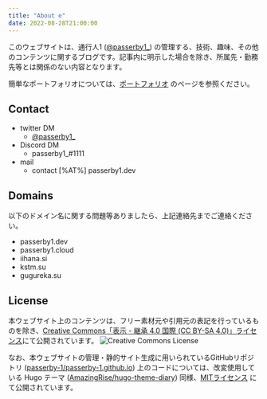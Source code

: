 ```yaml
---
title: "About e"
date: 2022-08-28T21:00:00
---
```


このウェブサイトは、通行人1 ([@passerby1_](https://twitter.com/passerby1_)) の管理する、技術、趣味、その他のコンテンツに関するブログです。記事内に明示した場合を除き、所属先・勤務先等とは関係のない内容となります。

簡単なポートフォリオについては、[ポートフォリオ](https://passerby1.dev/portfolio) のページを参照ください。

## Contact 
* twitter DM
  * [@passerby1_](https://twitter.com/passerby1_)
* Discord DM
  * passerby1_#1111
* mail
  * contact \[%AT%\] passerby1.dev

## Domains
以下のドメイン名に関する問題等ありましたら、上記連絡先までご連絡ください。
* passerby1.dev
* passerby1.cloud
* iihana.si
* kstm.su
* gugureka.su

## License
本ウェブサイト上のコンテンツは、フリー素材元や引用元の表記を行っているものを除き、[Creative Commons「表示 - 継承 4.0 国際 (CC BY-SA 4.0)」ライセンス](http://creativecommons.org/licenses/by-sa/4.0/)にて公開されています。
![Creative Commons License](https://i.creativecommons.org/l/by-sa/4.0/88x31.png)

なお、本ウェブサイトの管理・静的サイト生成に用いられているGitHubリポジトリ ([passerby-1/passerby-1.github.io](https://github.com/passerby-1/passerby-1.github.io)) 上のコードについては、改変使用している Hugo テーマ ([AmazingRise/hugo-theme-diary](https://github.com/AmazingRise/hugo-theme-diary)) 同様、[MITライセンス](https://raw.githubusercontent.com/passerby-1/passerby-1.github.io/master/LICENSE) にて公開されています。